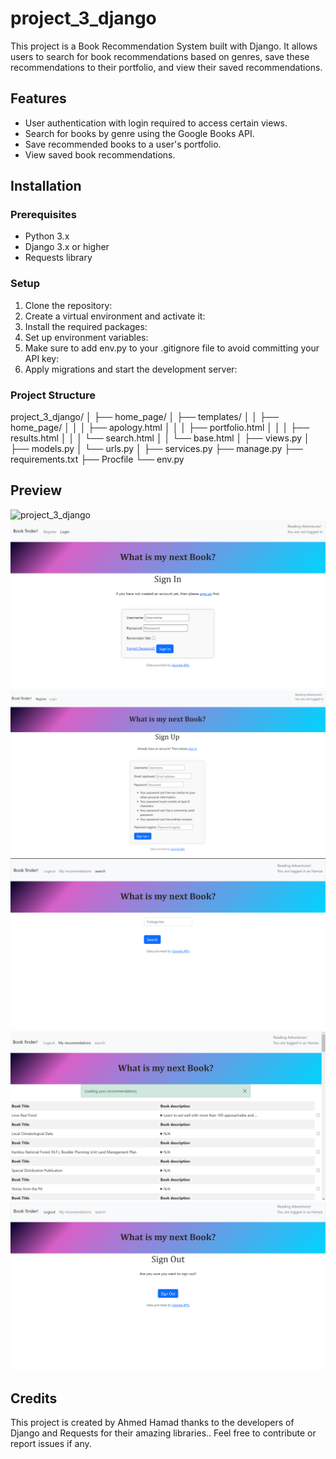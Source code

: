 # project_3_django


This project is a Book Recommendation System built with Django. It allows users to search for book recommendations based on genres, save these recommendations to their portfolio, and view their saved recommendations.

## Features

- User authentication with login required to access certain views.
- Search for books by genre using the Google Books API.
- Save recommended books to a user's portfolio.
- View saved book recommendations.

## Installation

### Prerequisites

- Python 3.x
- Django 3.x or higher
- Requests library

### Setup

1. Clone the repository:
2. Create a virtual environment and activate it:
3. Install the required packages:
4. Set up environment variables:
5. Make sure to add env.py to your .gitignore file to avoid committing your API key:
6. Apply migrations and start the development server:

### Project Structure
project_3_django/
│
├── home_page/
│   ├── templates/
│   │   ├── home_page/
│   │   │   ├── apology.html
│   │   │   ├── portfolio.html
│   │   │   ├── results.html
│   │   │   └── search.html
│   │   └── base.html
│   ├── views.py
│   ├── models.py
│   └── urls.py
│
├── services.py
├── manage.py
├── requirements.txt
├── Procfile
└── env.py


## Preview

![project_3_django](static/images/bookfinder_home.png)
![project_3_django](static/images/bookfinder_login.png)
![project_3_django](static/images/bookfinder_register.png)
![project_3_django](static/images/bookfinder_search.png)
![project_3_django](static/images/bookfinder_recommendations.png)
![project_3_django](static/images/bookfinder_logout.png)

## Credits

This project is created by Ahmed Hamad thanks to the developers of Django and Requests for their amazing libraries.. Feel free to contribute or report issues if any.
